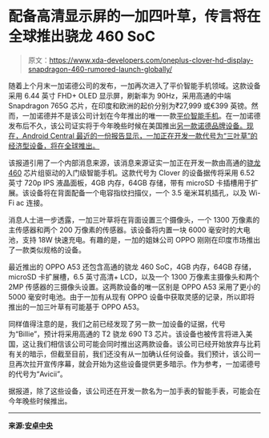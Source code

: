 # 配备高清显示屏的一加四叶草，传言将在全球推出骁龙 460 SoC

> 原文：<https://www.xda-developers.com/oneplus-clover-hd-display-snapdragon-460-rumored-launch-globally/>

随着上个月末一加诺德公司的发布，一加再次进入了平价智能手机领域。这款设备采用 6.44 英寸 FHD+ OLED 显示屏，刷新率为 90Hz，采用高通的中端 Snapdragon 765G 芯片，在印度和欧洲的起价分别为₹27,999 或€399 英镑。然而，一加诺德并不是该公司计划在今年推出的唯一一款[平价智能手机](https://www.xda-developers.com/oneplus-confirms-making-affordable-smartphones-again/)。在一加诺德发布后不久，该公司证实将于今年晚些时候在美国推出[另一款诺德品牌设备。现在，Android Central 最近的一份报告显示，一加正在开发一款代号为“三叶草”的经济型设备，将在全球推出。](https://www.xda-developers.com/oneplus-nord-coming-to-the-us/)

该报道引用了一个内部消息来源，该消息来源证实一加正在开发一款由高通的[骁龙 460](https://www.xda-developers.com/tag/qualcomm-snapdragon-460/) 芯片组驱动的入门级智能手机。这款代号为 Clover 的设备据传将采用 6.52 英寸 720p IPS 液晶面板，4GB 内存，64GB 存储，带有 microSD 卡插槽用于扩展。该设备将在背面配备一个电容指纹扫描仪，一个 3.5 毫米耳机插孔，以及 Wi-Fi ac 连接。

消息人士进一步透露，一加三叶草将在背面设置三个摄像头，一个 1300 万像素的主传感器和两个 200 万像素的传感器。该设备将内置一块 6000 毫安时的大电池，支持 18W 快速充电。有趣的是，一加的姐妹公司 OPPO 刚刚在印度市场推出了一款类似规格的设备。

最近推出的 OPPO A53 还包含高通的骁龙 460 SoC，4GB 内存，64GB 存储，microSD 卡扩展槽，6.5 英寸高清+ LCD，以及一个 1300 万像素主摄像头和两个 2MP 传感器的三摄像头设置。这两款设备的唯一区别是 OPPO A53 采用了更小的 5000 毫安时电池。由于一加有从现有 OPPO 设备中获取灵感的记录，所以即将推出的一加三叶草有可能基于 OPPO A53。

同样值得注意的是，我们之前已经发现了另一款一加设备的证据，代号为“Billie”，预计将采用高通的 T2 骁龙 690 T3 芯片。该设备也被传言将进入美国，这让我们相信该公司可能会同时推出这两款设备。该公司已经开始放弃与比莉有关的暗示，但截至目前，我们还没有从一加确认任何设备。我们预计，该公司一旦再次拉开宣传序幕，就会开始为这些设备提供更多暗示。作为参考，一加诺德号的代号为“Avicii”。

据报道，除了这些设备，该公司还在开发一款名为一加手表的智能手表，可能会在今年晚些时候推出。

* * *

**来源:[安卓中央](https://www.androidcentral.com/exclusive-oneplus-clover-entry-level-phone-specs-pricing)**